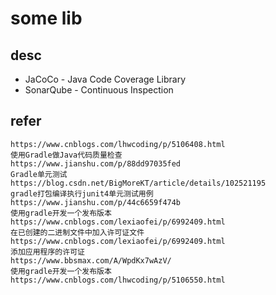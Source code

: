 # some lib

## desc

- JaCoCo - Java Code Coverage Library
- SonarQube - Continuous Inspection


## refer
```
https://www.cnblogs.com/lhwcoding/p/5106408.html
使用Gradle做Java代码质量检查
https://www.jianshu.com/p/88dd97035fed
Gradle单元测试
https://blog.csdn.net/BigMoreKT/article/details/102521195
gradle打包编译执行junit4单元测试用例
https://www.jianshu.com/p/44c6659f474b
使用gradle开发一个发布版本
https://www.cnblogs.com/lexiaofei/p/6992409.html
在已创建的二进制文件中加入许可证文件
https://www.cnblogs.com/lexiaofei/p/6992409.html
添加应用程序的许可证
https://www.bbsmax.com/A/WpdKx7wAzV/
使用gradle开发一个发布版本
https://www.cnblogs.com/lhwcoding/p/5106550.html
```